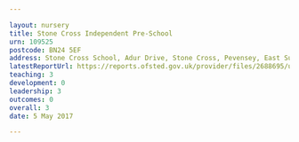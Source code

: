 ```yaml
---

layout: nursery
title: Stone Cross Independent Pre-School
urn: 109525
postcode: BN24 5EF
address: Stone Cross School, Adur Drive, Stone Cross, Pevensey, East Sussex, BN24 5EF
latestReportUrl: https://reports.ofsted.gov.uk/provider/files/2688695/urn/109525.pdf
teaching: 3
development: 0
leadership: 3
outcomes: 0
overall: 3
date: 5 May 2017

---
```

